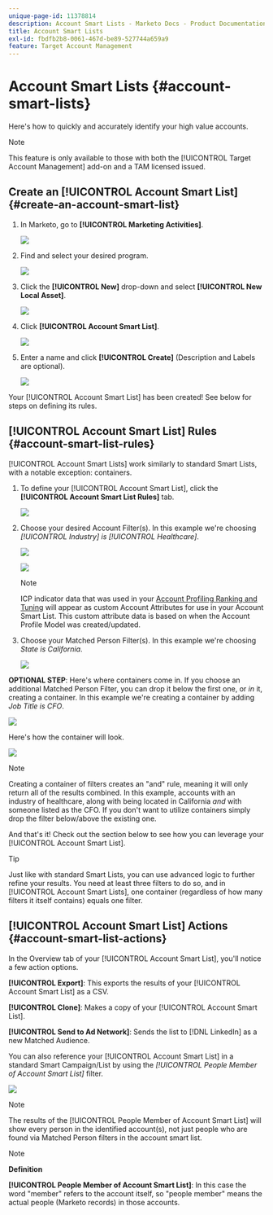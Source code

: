 ```yaml
---
unique-page-id: 11378814
description: Account Smart Lists - Marketo Docs - Product Documentation
title: Account Smart Lists
exl-id: fbdfb2b8-0061-467d-be89-527744a659a9
feature: Target Account Management
---
```

# Account Smart Lists {#account-smart-lists}

Here's how to quickly and accurately identify your high value accounts.

>[!NOTE]
>
>This feature is only available to those with both the [!UICONTROL Target Account Management] add-on and a TAM licensed issued.

## Create an [!UICONTROL Account Smart List] {#create-an-account-smart-list}

1. In Marketo, go to **[!UICONTROL Marketing Activities]**.

   ![](assets/account-smart-lists-1.png)

1. Find and select your desired program.

   ![](assets/account-smart-lists-2.png)

1. Click the **[!UICONTROL New]** drop-down and select **[!UICONTROL New Local Asset]**.

   ![](assets/account-smart-lists-3.png)

1. Click **[!UICONTROL Account Smart List]**.

   ![](assets/account-smart-lists-4.png)

1. Enter a name and click **[!UICONTROL Create]** (Description and Labels are optional).

   ![](assets/account-smart-lists-5.png)

Your [!UICONTROL Account Smart List] has been created! See below for steps on defining its rules.

## [!UICONTROL Account Smart List] Rules {#account-smart-list-rules}

[!UICONTROL Account Smart Lists] work similarly to standard Smart Lists, with a notable exception: containers.

1. To define your [!UICONTROL Account Smart List], click the **[!UICONTROL Account Smart List Rules]** tab.

   ![](assets/account-smart-lists-6.png)

1. Choose your desired Account Filter(s). In this example we're choosing _[!UICONTROL Industry] is [!UICONTROL Healthcare]_.

   ![](assets/account-smart-lists-7.png)

   ![](assets/account-smart-lists-8.png)

   >[!NOTE]
   >
   >ICP indicator data that was used in your [Account Profiling Ranking and Tuning](/help/marketo/product-docs/target-account-management/account-profiling/account-profiling-ranking-and-tuning.md) will appear as custom Account Attributes for use in your Account Smart List. This custom attribute data is based on when the Account Profile Model was created/updated.

1. Choose your Matched Person Filter(s). In this example we're choosing _State is California_.

   ![](assets/account-smart-lists-9.png)

**OPTIONAL STEP**: Here's where containers come in. If you choose an additional Matched Person Filter, you can drop it below the first one, or _in_ it, creating a container. In this example we're creating a container by adding _Job Title is CFO_.

   ![](assets/account-smart-lists-10.png)

Here's how the container will look.

   ![](assets/account-smart-lists-11.png)

>[!NOTE]
>
>Creating a container of filters creates an "and" rule, meaning it will only return all of the results combined. In this example, accounts with an industry of healthcare, along with being located in California _and_ with someone listed as the CFO. If you don't want to utilize containers simply drop the filter below/above the existing one.

And that's it! Check out the section below to see how you can leverage your [!UICONTROL Account Smart List].

>[!TIP]
>
>Just like with standard Smart Lists, you can use advanced logic to further refine your results. You need at least three filters to do so, and in [!UICONTROL Account Smart Lists], one container (regardless of how many filters it itself contains) equals one filter.

## [!UICONTROL Account Smart List] Actions {#account-smart-list-actions}

In the Overview tab of your [!UICONTROL Account Smart List], you'll notice a few action options.

**[!UICONTROL Export]**: This exports the results of your [!UICONTROL Account Smart List] as a CSV.

**[!UICONTROL Clone]**: Makes a copy of your [!UICONTROL Account Smart List].

**[!UICONTROL Send to Ad Network]**: Sends the list to [!DNL LinkedIn] as a new Matched Audience.

You can also reference your [!UICONTROL Account Smart List] in a standard Smart Campaign/List by using the _[!UICONTROL People Member of Account Smart List]_ filter.

   ![](assets/account-smart-lists-12.png)

>[!NOTE]
>
>The results of the [!UICONTROL People Member of Account Smart List] will show every person in the identified account(s), not just people who are found via Matched Person filters in the account smart list.

>[!NOTE]
>
>**Definition**
>
>**[!UICONTROL People Member of Account Smart List]**: In this case the word "member" refers to the account itself, so "people member" means the actual people (Marketo records) in those accounts.
